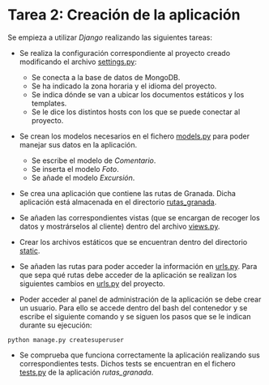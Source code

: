 # Tarea 2: Creación de la aplicación

Se empieza a utilizar *Django* realizando las siguientes tareas:

* Se realiza la configuración correspondiente al proyecto creado modificando el archivo [settings.py](https://github.com/mjls130598/Senderos/blob/main/mi_sitio_web/settings.py):

    * Se conecta a la base de datos de MongoDB.
    * Se ha indicado la zona horaria y el idioma del proyecto.
    * Se indica dónde se van a ubicar los documentos estáticos y los templates.
    * Se le dice los distintos hosts con los que se puede conectar al proyecto.

* Se crean los modelos necesarios en el fichero [models.py](https://github.com/mjls130598/Senderos/blob/main/rutas_granada/models.py) para poder manejar sus datos en la aplicación.

    * Se escribe el modelo de *Comentario*.
    * Se inserta el modelo *Foto*.
    * Se añade el modelo *Excursión*.

* Se crea una aplicación que contiene las rutas de Granada. Dicha aplicación está almacenada en el directorio [rutas_granada](https://github.com/mjls130598/Senderos/tree/main/rutas_granada).

* Se añaden las correspondientes vistas (que se encargan de recoger los datos y mostrárselos al cliente) dentro del archivo [views.py](https://github.com/mjls130598/Senderos/blob/main/rutas_granada/views.py).

* Crear los archivos estáticos que se encuentran dentro del directorio [static](https://github.com/mjls130598/Senderos/blob/main/static).

* Se añaden las rutas para poder acceder la información en [urls.py](https://github.com/mjls130598/Senderos/blob/main/rutas_granada/urls.py). Para que sepa qué rutas debe acceder de la aplicación se realizan los siguientes cambios en [urls.py](https://github.com/mjls130598/Senderos/blob/main/mi_sitio_web/urls.py) del proyecto.

* Poder acceder al panel de administración de la aplicación se debe crear un usuario. Para ello se accede dentro del bash del contenedor y se escribe el siguiente comando y se siguen los pasos que se le indican durante su ejecución:
```
python manage.py createsuperuser
``` 
* Se comprueba que funciona correctamente la aplicación realizando sus correspondientes tests. Dichos tests se encuentran en el fichero [tests.py](https://github.com/mjls130598/Senderos/blob/main/rutas_granada/tests.py) de la aplicación *rutas_granada*.